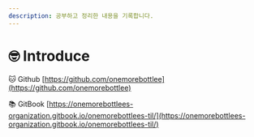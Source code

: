 ```yaml
---
description: 공부하고 정리한 내용을 기록합니다.
---
```


# 🤓 Introduce

:cat: Github [https://github.com/onemorebottlee](https://github.com/onemorebottlee)

:books: GitBook [https://onemorebottlees-organization.gitbook.io/onemorebottlees-til/](https://onemorebottlees-organization.gitbook.io/onemorebottlees-til/)
